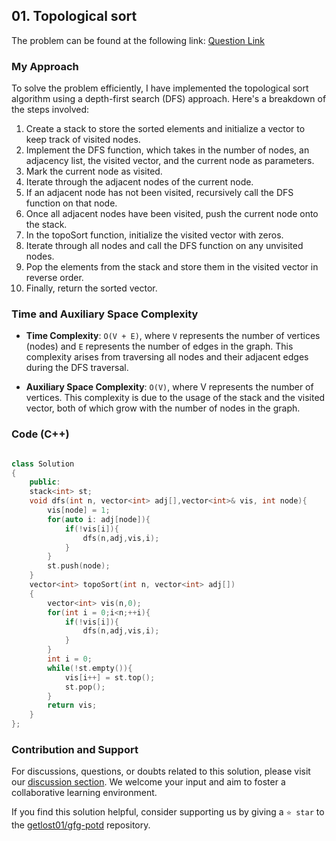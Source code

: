 ## 01. Topological sort

The problem can be found at the following link: [Question Link](https://practice.geeksforgeeks.org/problems/topological-sort/1)

### My Approach

To solve the problem efficiently, I have implemented the topological sort algorithm using a depth-first search (DFS) approach. Here's a breakdown of the steps involved:

1. Create a stack to store the sorted elements and initialize a vector to keep track of visited nodes.
2. Implement the DFS function, which takes in the number of nodes, an adjacency list, the visited vector, and the current node as parameters.
3. Mark the current node as visited.
4. Iterate through the adjacent nodes of the current node.
5. If an adjacent node has not been visited, recursively call the DFS function on that node.
6. Once all adjacent nodes have been visited, push the current node onto the stack.
7. In the topoSort function, initialize the visited vector with zeros.
8. Iterate through all nodes and call the DFS function on any unvisited nodes.
9. Pop the elements from the stack and store them in the visited vector in reverse order.
10. Finally, return the sorted vector.

### Time and Auxiliary Space Complexity

- **Time Complexity**: `O(V + E)`, where `V` represents the number of vertices (nodes) and `E` represents the number of edges in the graph. This complexity arises from traversing all nodes and their adjacent edges during the DFS traversal.

- **Auxiliary Space Complexity**: `O(V)`, where V represents the number of vertices. This complexity is due to the usage of the stack and the visited vector, both of which grow with the number of nodes in the graph.

### Code (C++)

```cpp

class Solution
{
	public:
	stack<int> st;
	void dfs(int n, vector<int> adj[],vector<int>& vis, int node){
	    vis[node] = 1;
	    for(auto i: adj[node]){
	        if(!vis[i]){
	            dfs(n,adj,vis,i);
	        }
	    }
        st.push(node);
	}
	vector<int> topoSort(int n, vector<int> adj[]) 
	{
	    vector<int> vis(n,0);
	    for(int i = 0;i<n;++i){
	        if(!vis[i]){
	            dfs(n,adj,vis,i);
	        }
	    }
	    int i = 0;
	    while(!st.empty()){
	        vis[i++] = st.top();
	        st.pop();
	    }
	    return vis;
	}
};

```
### Contribution and Support

For discussions, questions, or doubts related to this solution, please visit our [discussion section](https://github.com/getlost01/gfg-potd/discussions). We welcome your input and aim to foster a collaborative learning environment.

If you find this solution helpful, consider supporting us by giving a `⭐ star` to the [getlost01/gfg-potd](https://github.com/getlost01/gfg-potd) repository.